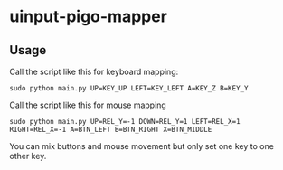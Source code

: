 # uinput-pigo-mapper

## Usage

Call the script like this for keyboard mapping:
```
sudo python main.py UP=KEY_UP LEFT=KEY_LEFT A=KEY_Z B=KEY_Y
```
Call the script like this for mouse mapping
```
sudo python main.py UP=REL_Y=-1 DOWN=REL_Y=1 LEFT=REL_X=1 RIGHT=REL_X=-1 A=BTN_LEFT B=BTN_RIGHT X=BTN_MIDDLE
```
You can mix buttons and mouse movement but only set one key to one other key.
